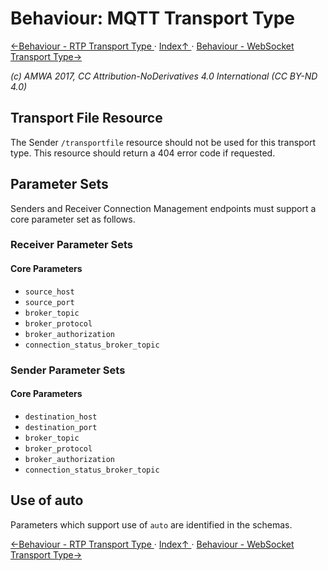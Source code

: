 # Behaviour: MQTT Transport Type

[←Behaviour - RTP Transport Type ](4.1._Behaviour_-_RTP_Transport_Type.md) · [ Index↑ ](..) · [Behaviour - WebSocket Transport Type→](4.3._Behaviour_-_WebSocket_Transport_Type.md)

_(c) AMWA 2017, CC Attribution-NoDerivatives 4.0 International (CC BY-ND 4.0)_

## Transport File Resource

The Sender `/transportfile` resource should not be used for this transport type. This resource should return a 404 error code if requested.

## Parameter Sets

Senders and Receiver Connection Management endpoints must support a core parameter set as follows.

### Receiver Parameter Sets

#### Core Parameters

*   `source_host`
*   `source_port`
*   `broker_topic`
*   `broker_protocol`
*   `broker_authorization`
*   `connection_status_broker_topic`

### Sender Parameter Sets

#### Core Parameters

*   `destination_host`
*   `destination_port`
*   `broker_topic`
*   `broker_protocol`
*   `broker_authorization`
*   `connection_status_broker_topic`

## Use of auto

Parameters which support use of `auto` are identified in the schemas.

[←Behaviour - RTP Transport Type ](4.1._Behaviour_-_RTP_Transport_Type.md) · [ Index↑ ](..) · [Behaviour - WebSocket Transport Type→](4.3._Behaviour_-_WebSocket_Transport_Type.md)
